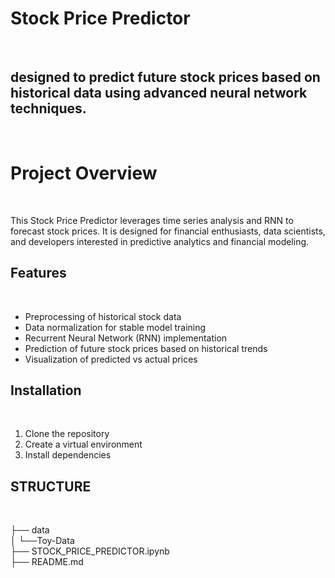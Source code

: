 <h1>Stock Price Predictor</h1><br>

<h2> designed to predict future stock prices based on historical data using advanced neural network techniques.</h2><br>


<h1>Project Overview</h1><br>

This Stock Price Predictor leverages time series analysis and RNN to forecast stock prices. It is designed for financial enthusiasts, data scientists, and developers interested in predictive analytics and financial modeling.


<h2> Features</h2><br>

- Preprocessing of historical stock data<br>
- Data normalization for stable model training<br>
- Recurrent Neural Network (RNN) implementation<br>
- Prediction of future stock prices based on historical trends<br>
- Visualization of predicted vs actual prices<br>



<h2> Installation</h2><br>

1. Clone the repository<br>
2. Create a virtual environment<br>
3. Install dependencies<br>





<h2>STRUCTURE</h2><br>

├── data <br>
│ └──Toy-Data<br>
├── STOCK_PRICE_PREDICTOR.ipynb <br>
├── README.md<br>


